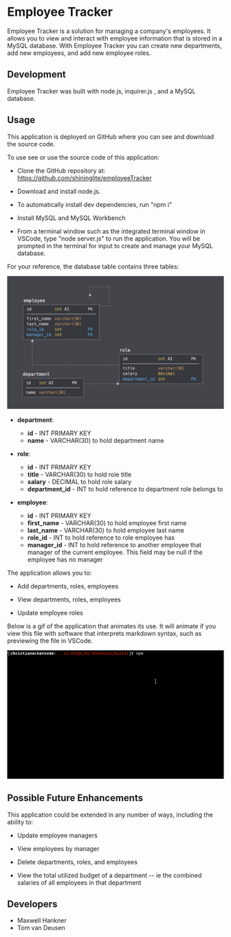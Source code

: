 # Employee Tracker

Employee Tracker is a solution for managing a company's employees. It allows you to view and interact with employee information that is stored in a MySQL database. With Employee Tracker you can create new departments, add new employees, and add new employee roles. 

## Development

Employee Tracker was built with node.js, inquirer.js , and a MySQL database.

## Usage

This application is deployed on GitHub where you can see and download the source code.

To use see or use the source code of this application:

- Clone the GitHub repository at: https://github.com/shininglite/employeeTracker

- Download and install node.js.

- To automatically install dev dependencies, run "npm i"

- Install MySQL and MySQL Workbench

- From a terminal window such as the integrated terminal window in VSCode, type "node server.js" to run the application. You will be prompted in the terminal for input to create and manage your MySQL database.

For your reference, the database table contains three tables:

![Database Schema](Assets/schema.png)

* **department**:

  * **id** - INT PRIMARY KEY
  * **name** - VARCHAR(30) to hold department name

* **role**:

  * **id** - INT PRIMARY KEY
  * **title** -  VARCHAR(30) to hold role title
  * **salary** -  DECIMAL to hold role salary
  * **department_id** -  INT to hold reference to department role belongs to

* **employee**:

  * **id** - INT PRIMARY KEY
  * **first_name** - VARCHAR(30) to hold employee first name
  * **last_name** - VARCHAR(30) to hold employee last name
  * **role_id** - INT to hold reference to role employee has
  * **manager_id** - INT to hold reference to another employee that manager of the current employee. This field may be null if the employee has no manager
  
The application allows you to:

  * Add departments, roles, employees

  * View departments, roles, employees

  * Update employee roles

  Below is a gif of the application that animates its use. It will animate if you view this file with software that interprets markdown syntax, such as previewing the file in VSCode.

  ![Employee Tracker](Assets/employee-tracker.gif)


## Possible Future Enhancements

This application could be extended in any number of ways, including the ability to:

  * Update employee managers

  * View employees by manager

  * Delete departments, roles, and employees

  * View the total utilized budget of a department -- ie the combined salaries of all employees in that department

## Developers

- Maxwell Hankner
- Tom van Deusen
